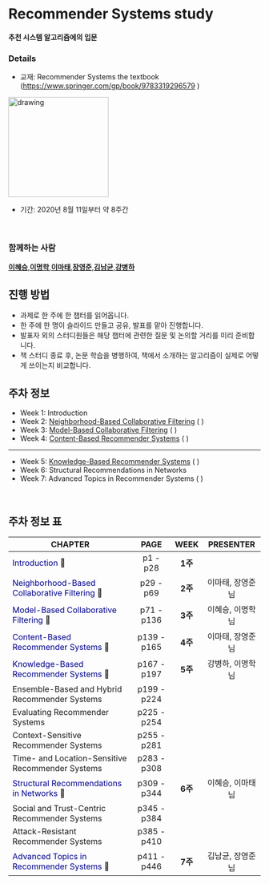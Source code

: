 Recommender Systems study
=========================

**추천 시스템 알고리즘에의 입문**

### Details

-	교재: Recommender Systems the textbook (https://www.springer.com/gp/book/9783319296579 )<br/>

<img src="https://images-na.ssl-images-amazon.com/images/I/519oFk9BFOL._SX359_BO1,204,203,200_.jpg" alt="drawing" width="200"/>

-	기간: 2020년 8월 11일부터 약 8주간

<br/>

### 함께하는 사람

[**이혜승**](https://github.com/2hyes),[**이명학**](https://github.com/myeonghak),[**이마태**](https://github.com/sulmasulma),[**장영준**](https://github.com/Fintecuriosity11),[**김남균**](https://github.com/Namkyun-AUX),[**강병하**](https://github.com/laetokang) 
<br/>

진행 방법
---------

-	과제로 한 주에 한 챕터를 읽어옵니다.
-	한 주에 한 명이 슬라이드 만들고 공유, 발표를 맡아 진행합니다.
-	발표자 외의 스터디원들은 해당 챕터에 관련한 질문 및 논의할 거리를 미리 준비합니다.
- 책 스터디 종료 후, 논문 학습을 병행하여, 책에서 소개하는 알고리즘이 실제로 어떻게 쓰이는지 비교합니다.

주차 정보
---------

-	Week 1: Introduction<br>
-	Week 2: [Neighborhood-Based Collaborative Filtering](https://medium.com/fnplus/neighbourhood-based-collaborative-filtering-4b7caedd2d11) ( )<br>
-	Week 3: [Model-Based Collaborative Filtering](https://www.researchgate.net/publication/321753015_Model-based_approach_for_Collaborative_Filtering) ( )<br>
-	Week 4: [Content-Based Recommender Systems](https://www.researchgate.net/publication/236895069_Content-Based_Recommendation_Systems) ( )

---

-	Week 5: [Knowledge-Based Recommender Systems](https://www.researchgate.net/publication/2378325_Knowledge-Based_Recommender_Systems) ( )<br>
-	Week 6: Structural Recommendations in Networks <br>
-	Week 7: Advanced Topics in Recommender Systems ( )

<br/>

주차 정보 표
------------

| CHAPTER                                                                                      | PAGE        | WEEK    | PRESENTER        |
|----------------------------------------------------------------------------------------------|:-----------:|:-------:|:----------------:|
| <span style="color:darkblue">Introduction</span> :blue_book:                                 |  p1 - p28   | **1주** |                  |
| <span style="color:darkblue">Neighborhood-Based Collaborative Filtering</span> :blue_book:   |  p29 - p69  | **2주** | 이마태, 장영준님 |
| <span style="color:darkblue">Model-Based Collaborative Filtering</span> :blue_book:          | p71 - p136  | **3주** | 이혜승, 이명학님 |
| <span style="color:darkblue">Content-Based Recommender Systems</span> :blue_book:            | p139 - p165 | **4주** | 이마태, 장영준님 |
| <span style="color:darkblue">Knowledge-Based Recommender Systems</span> :blue_book:          | p167 - p197 | **5주** | 강병하, 이명학님 |
| Ensemble-Based and Hybrid Recommender Systems                                                | p199 - p224 |         |                  |
| Evaluating Recommender Systems                                                               | p225 - p254 |         |                  |
| Context-Sensitive Recommender Systems                                                        | p255 - p281 |         |                  |
| Time- and Location-Sensitive Recommender Systems                                             | p283 - p308 |         |                  |
| <span style="color:darkblue">Structural Recommendations in Networks</span> :blue_book:       | p309 - p344 | **6주** | 이혜승, 이마태님 |
| Social and Trust-Centric Recommender Systems                                                 | p345 - p384 |         |                  |
| Attack-Resistant Recommender Systems                                                         | p385 - p410 |         |                  |
| <span style="color:darkblue">Advanced Topics in Recommender Systems</span> :blue_book:       | p411 - p446 | **7주** | 김남균, 장영준님 |

